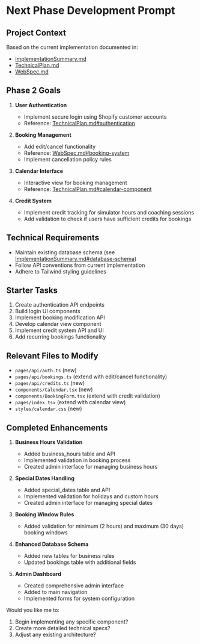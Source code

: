 # Next Phase Development Prompt

## Project Context
Based on the current implementation documented in:
- [ImplementationSummary.md](./ImplementationSummary.md)
- [TechnicalPlan.md](./TechnicalPlan.md)
- [WebSpec.md](./WebSpec.md)

## Phase 2 Goals
1. **User Authentication**
   - Implement secure login using Shopify customer accounts
   - Reference: [TechnicalPlan.md#authentication](./TechnicalPlan.md#authentication)

2. **Booking Management**
   - Add edit/cancel functionality
   - Reference: [WebSpec.md#booking-system](./WebSpec.md#booking-system)
   - Implement cancellation policy rules

3. **Calendar Interface** 
   - Interactive view for booking management
   - Reference: [TechnicalPlan.md#calendar-component](./TechnicalPlan.md#calendar-component)

4. **Credit System**
   - Implement credit tracking for simulator hours and coaching sessions
   - Add validation to check if users have sufficient credits for bookings

## Technical Requirements
- Maintain existing database schema (see [ImplementationSummary.md#database-schema](./ImplementationSummary.md#database-schema))
- Follow API conventions from current implementation
- Adhere to Tailwind styling guidelines

## Starter Tasks
1. Create authentication API endpoints
2. Build login UI components
3. Implement booking modification API
4. Develop calendar view component
5. Implement credit system API and UI
6. Add recurring bookings functionality

## Relevant Files to Modify
- `pages/api/auth.ts` (new)
- `pages/api/bookings.ts` (extend with edit/cancel functionality)
- `pages/api/credits.ts` (new)
- `components/Calendar.tsx` (new)
- `components/BookingForm.tsx` (extend with credit validation)
- `pages/index.tsx` (extend with calendar view)
- `styles/calendar.css` (new)

## Completed Enhancements
1. **Business Hours Validation**
   - Added business_hours table and API
   - Implemented validation in booking process
   - Created admin interface for managing business hours

2. **Special Dates Handling**
   - Added special_dates table and API
   - Implemented validation for holidays and custom hours
   - Created admin interface for managing special dates

3. **Booking Window Rules**
   - Added validation for minimum (2 hours) and maximum (30 days) booking windows

4. **Enhanced Database Schema**
   - Added new tables for business rules
   - Updated bookings table with additional fields

5. **Admin Dashboard**
   - Created comprehensive admin interface
   - Added to main navigation
   - Implemented forms for system configuration

Would you like me to:
1. Begin implementing any specific component?
2. Create more detailed technical specs?
3. Adjust any existing architecture?
